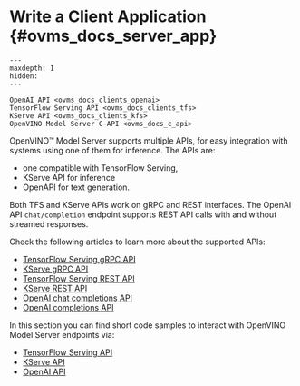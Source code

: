 # Write a Client Application {#ovms_docs_server_app}

```{toctree}
---
maxdepth: 1
hidden:
---

OpenAI API <ovms_docs_clients_openai>
TensorFlow Serving API <ovms_docs_clients_tfs>
KServe API <ovms_docs_clients_kfs>
OpenVINO Model Server C-API <ovms_docs_c_api>
```

OpenVINO&trade; Model Server supports multiple APIs, for easy integration with systems using one of them for inference.
The APIs are:

* one compatible with TensorFlow Serving,
* KServe API for inference
* OpenAPI for text generation.

Both TFS and KServe APIs work on gRPC and REST interfaces.
The OpenAI API `chat/completion` endpoint supports REST API calls with and without streamed responses.

Check the following articles to learn more about the supported APIs:

- [TensorFlow Serving gRPC API](./model_server_grpc_api_tfs.md)
- [KServe gRPC API](./model_server_grpc_api_kfs.md)
- [TensorFlow Serving REST API](./model_server_rest_api_tfs.md)
- [KServe REST API](./model_server_rest_api_kfs.md)
- [OpenAI chat completions API](./model_server_rest_api_chat.md)
- [OpenAI completions API](./model_server_rest_api_completions.md)

In this section you can find short code samples to interact with OpenVINO Model Server endpoints via:
- [TensorFlow Serving API](./clients_tfs.md)
- [KServe API](./clients_kfs.md)
- [OpenAI API](./clients_openai.md)
